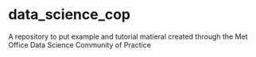 # data_science_cop
A repository to put example and tutorial matieral created through the Met Office Data Science Community of Practice

